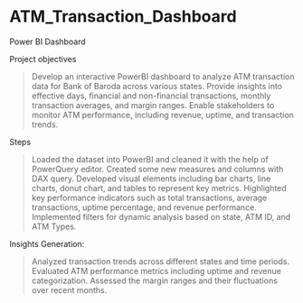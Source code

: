 # ATM_Transaction_Dashboard
Power BI Dashboard

Project objectives
> Develop an interactive PowerBI dashboard to analyze ATM transaction data for Bank of Baroda across various states.
> Provide insights into effective days, financial and non-financial transactions, monthly transaction averages, and margin ranges.
> Enable stakeholders to monitor ATM performance, including revenue, uptime, and transaction trends.

Steps
> Loaded the dataset into PowerBI and cleaned it with the help of PowerQuery editor.
> Created some new measures and columns with DAX query.
> Developed visual elements including bar charts, line charts, donut chart, and tables to represent key metrics.
> Highlighted key performance indicators such as total transactions, average transactions, uptime percentage, and revenue performance.
> Implemented filters for dynamic analysis based on state, ATM ID, and ATM Types.

Insights Generation:
> Analyzed transaction trends across different states and time periods.
> Evaluated ATM performance metrics including uptime and revenue categorization.
> Assessed the margin ranges and their fluctuations over recent months.
